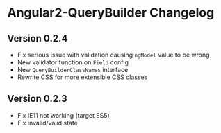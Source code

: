 Angular2-QueryBuilder Changelog
===============

Version 0.2.4
-----------
- Fix serious issue with validation causing `ngModel` value to be wrong
- New validator function on `Field` config
- New `QueryBuilderClassNames` interface
- Rewrite CSS for more extensible CSS classes

Version 0.2.3
-----------
- Fix IE11 not working (target ES5)
- Fix invalid/valid state
